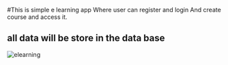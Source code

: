 #This is simple e learning app
Where user can register and login
And create course and access it.
## all data will be store in the data base
![elearning](https://user-images.githubusercontent.com/61626746/187032877-966699d6-4b23-47ca-8e4b-997b26dea262.png)
